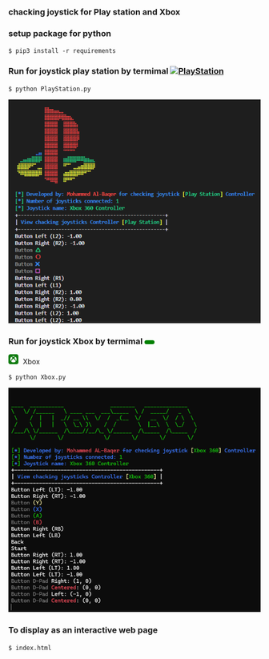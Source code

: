 ### chacking joystick for Play station and Xbox 
### setup package for python 
```
$ pip3 install -r requirements
```
### Run for joystick play station by termimal [![PlayStation](https://img.shields.io/badge/PlayStation%20-%230070D1.svg?logo=Playstation&logoColor=white)](#)
```
$ python PlayStation.py
```
![Logo](image/PlayStation.png)
### Run for joystick Xbox by termimal <span style="background-color:green; color:white; padding:4px 10px; border-radius:5px; font-weight:bold; display:inline-flex; align-items:center;">
  <img src="image\xbox.png" width="20" height="20" style="margin-right:5px;"> Xbox
</span>
```
$ python Xbox.py
```
![Logo](image/Xbox.png)
### To display as an interactive web page
```
$ index.html
```
